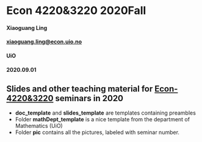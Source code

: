 # Econ 4220&3220 2020Fall

#### Xiaoguang Ling
#### xiaoguang.ling@econ.uio.no
#### UiO
#### 2020.09.01

## Slides and other teaching material for [Econ-4220&3220](https://www.uio.no/studier/emner/sv/oekonomi/ECON3220/index.html) seminars in 2020

* **doc_template** and **slides_template** are templates containing preambles
* Folder **mathDept_template** is a nice template from the department of Mathematics (UiO)
* Folder **pic** contains all the pictures, labeled with seminar number.

